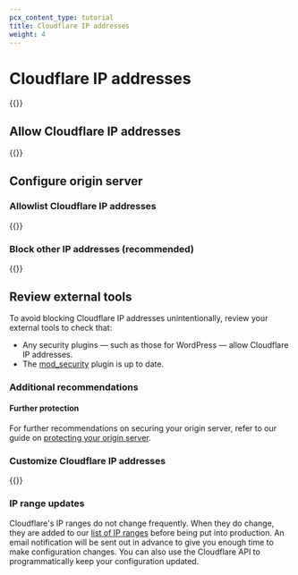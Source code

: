 ```yaml
---
pcx_content_type: tutorial
title: Cloudflare IP addresses
weight: 4
---
```


# Cloudflare IP addresses

{{<render file="_cloudflare-ips.md" productFolder="fundamentals">}}

## Allow Cloudflare IP addresses

{{<render file="_allow-cloudflare-ips.md" productFolder="fundamentals">}}

## Configure origin server

### Allowlist Cloudflare IP addresses

{{<render file="_allow-cloudflare-ips-tactical.md" productFolder="fundamentals">}}

### Block other IP addresses (recommended)

{{<render file="_block-cloudflare-ips-tactical.md" productFolder="fundamentals">}}

## Review external tools
To avoid blocking Cloudflare IP addresses unintentionally, review your external tools to check that:

- Any security plugins — such as those for WordPress — allow Cloudflare IP addresses.
- The [mod_security](https://github.com/SpiderLabs/ModSecurity) plugin is up to date.

### Additional recommendations

#### Further protection

For further recommendations on securing your origin server, refer to our guide on [protecting your origin server](/fundamentals/basic-tasks/protect-your-origin-server/).

### Customize Cloudflare IP addresses

{{<render file="_customize-cloudflare-ips.md" productFolder="fundamentals">}}

### IP range updates

Cloudflare's IP ranges do not change frequently. When they do change, they are added to our [list of IP ranges](https://www.cloudflare.com/en-in/ips/) before being put into production. An email notification will be sent out in advance to give you enough time to make configuration changes. You can also use the Cloudflare API to programmatically keep your configuration updated.
